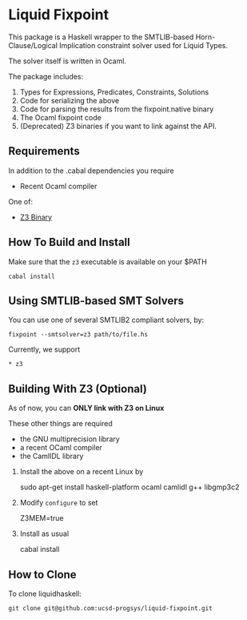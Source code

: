 Liquid Fixpoint
===============

This package is a Haskell wrapper to the SMTLIB-based 
Horn-Clause/Logical Implication constraint solver used
for Liquid Types. 

The solver itself is written in Ocaml. 

The package includes: 

1. Types for Expressions, Predicates, Constraints, Solutions
2. Code for serializing the above 
3. Code for parsing the results from the fixpoint.native binary
4. The Ocaml fixpoint code
5. (Deprecated) Z3 binaries if you want to link against the API.

Requirements
------------

In addition to the .cabal dependencies you require 

- Recent Ocaml compiler

One of:

- [Z3 Binary](http://z3.codeplex.com/)


How To Build and Install
------------------------

Make sure that the `z3` executable is available on your $PATH

    cabal install

Using SMTLIB-based SMT Solvers
------------------------------

You can use one of several SMTLIB2 compliant solvers, by:

    fixpoint --smtsolver=z3 path/to/file.hs

Currently, we support
    
    * z3

Building With Z3 (Optional)
---------------------------

As of now, you can **ONLY link with Z3 on Linux** 

These other things are required

- the GNU multiprecision library 
- a recent OCaml compiler
- the CamlIDL library

1. Install the above on a recent Linux by

    sudo apt-get install haskell-platform ocaml camlidl g++ libgmp3c2

2. Modify `configure` to set 

    Z3MEM=true

3. Install as usual

    cabal install

How to Clone
------------

To clone liquidhaskell:

    git clone git@github.com:ucsd-progsys/liquid-fixpoint.git


